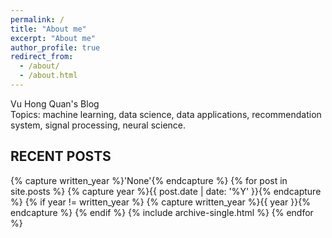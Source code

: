 ```yaml
---
permalink: /
title: "About me"
excerpt: "About me"
author_profile: true
redirect_from: 
  - /about/
  - /about.html
---
```


Vu Hong Quan's Blog <br>
Topics: machine learning, data science, data applications, recommendation system, signal processing, neural science.

## RECENT POSTS

<!-- {% include base_path %} -->
{% capture written_year %}'None'{% endcapture %}
{% for post in site.posts %}
  {% capture year %}{{ post.date | date: '%Y' }}{% endcapture %}
  {% if year != written_year %}
    <!-- <h2 id="{{ year | slugify }}" class="archive__subtitle">{{ year }}</h2> -->
    {% capture written_year %}{{ year }}{% endcapture %}
  {% endif %}
  {% include archive-single.html %}
{% endfor %}
